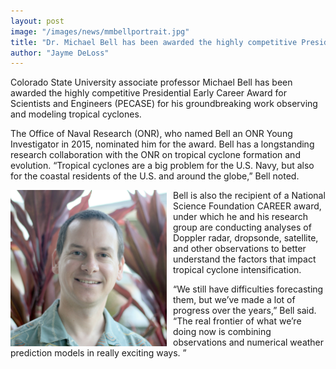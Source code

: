 ```yaml
---
layout: post
image: "/images/news/mmbellportrait.jpg"
title: "Dr. Michael Bell has been awarded the highly competitive Presidential Early Career Award for Scientists and Engineers"
author: "Jayme DeLoss"
---
```




Colorado State University associate professor Michael Bell has been awarded the highly competitive Presidential Early Career Award for Scientists and Engineers (PECASE) for his groundbreaking work observing and modeling tropical cyclones.

The Office of Naval Research (ONR), who named Bell an ONR Young Investigator in 2015, nominated him for the award. Bell has a longstanding research collaboration with the ONR on tropical cyclone formation and evolution. “Tropical cyclones are a big problem for the U.S. Navy, but also for the coastal residents of the U.S. and around the globe,” Bell noted.

<!--more-->
<img src="/images/news/mmbellportrait.jpg"
     alt="news image"
     style="float: left; margin-right: 10px; width: 250px" />
Bell is also the recipient of a National Science Foundation CAREER award, under which he and his research group are conducting analyses of Doppler radar, dropsonde, satellite, and other observations to better understand the factors that impact tropical cyclone intensification.

“We still have difficulties forecasting them, but we’ve made a lot of progress over the years,” Bell said. “The real frontier of what we’re doing now is combining observations and numerical weather prediction models in really exciting ways. ”

